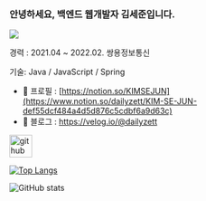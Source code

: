 ### 안녕하세요, 백엔드 웹개발자 김세준입니다.
![](https://arturssmirnovs.github.io/github-profile-readme-generator/images/banner.png)

경력 : 
2021.04 ~ 2022.02. 쌍용정보통신

기술: Java / JavaScript / Spring

- 🌱 프로필 : [https://notion.so/KIMSEJUN](https://www.notion.so/dailyzett/KIM-SE-JUN-def55dcf484a4d5d876c5cdbf6a9d63c)
- 🌱 블로그 : https://velog.io/@dailyzett

[<img src='https://cdn.jsdelivr.net/npm/simple-icons@3.0.1/icons/github.svg' alt='github' height='40'>](https://github.com/dailyzett)  

[![Top Langs](https://github-readme-stats.vercel.app/api/top-langs/?username=dailyzett)](https://github.com/anuraghazra/github-readme-stats)

![GitHub stats](https://github-readme-stats.vercel.app/api?username=dailyzett&show_icons=true)  

 
